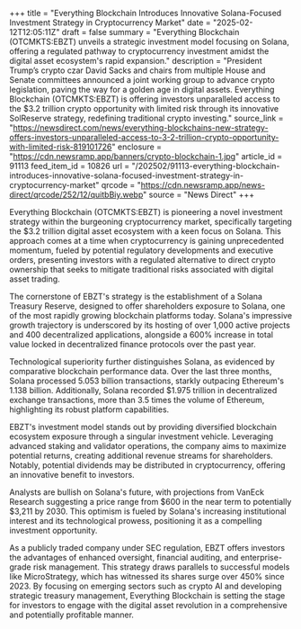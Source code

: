 +++
title = "Everything Blockchain Introduces Innovative Solana-Focused Investment Strategy in Cryptocurrency Market"
date = "2025-02-12T12:05:11Z"
draft = false
summary = "Everything Blockchain (OTCMKTS:EBZT) unveils a strategic investment model focusing on Solana, offering a regulated pathway to cryptocurrency investment amidst the digital asset ecosystem's rapid expansion."
description = "President Trump’s crypto czar David Sacks and chairs from multiple House and Senate committees announced a joint working group to advance crypto legislation, paving the way for a golden age in digital assets. Everything Blockchain (OTCMKTS:EBZT) is offering investors unparalleled access to the $3.2 trillion crypto opportunity with limited risk through its innovative SolReserve strategy, redefining traditional crypto investing."
source_link = "https://newsdirect.com/news/everything-blockchains-new-strategy-offers-investors-unparalleled-access-to-3-2-trillion-crypto-opportunity-with-limited-risk-819101726"
enclosure = "https://cdn.newsramp.app/banners/crypto-blockchain-1.jpg"
article_id = 91113
feed_item_id = 10826
url = "/202502/91113-everything-blockchain-introduces-innovative-solana-focused-investment-strategy-in-cryptocurrency-market"
qrcode = "https://cdn.newsramp.app/news-direct/qrcode/252/12/quitbBiy.webp"
source = "News Direct"
+++

<p>Everything Blockchain (OTCMKTS:EBZT) is pioneering a novel investment strategy within the burgeoning cryptocurrency market, specifically targeting the $3.2 trillion digital asset ecosystem with a keen focus on Solana. This approach comes at a time when cryptocurrency is gaining unprecedented momentum, fueled by potential regulatory developments and executive orders, presenting investors with a regulated alternative to direct crypto ownership that seeks to mitigate traditional risks associated with digital asset trading.</p><p>The cornerstone of EBZT's strategy is the establishment of a Solana Treasury Reserve, designed to offer shareholders exposure to Solana, one of the most rapidly growing blockchain platforms today. Solana's impressive growth trajectory is underscored by its hosting of over 1,000 active projects and 400 decentralized applications, alongside a 600% increase in total value locked in decentralized finance protocols over the past year.</p><p>Technological superiority further distinguishes Solana, as evidenced by comparative blockchain performance data. Over the last three months, Solana processed 5.053 billion transactions, starkly outpacing Ethereum's 1.138 billion. Additionally, Solana recorded $1.975 trillion in decentralized exchange transactions, more than 3.5 times the volume of Ethereum, highlighting its robust platform capabilities.</p><p>EBZT's investment model stands out by providing diversified blockchain ecosystem exposure through a singular investment vehicle. Leveraging advanced staking and validator operations, the company aims to maximize potential returns, creating additional revenue streams for shareholders. Notably, potential dividends may be distributed in cryptocurrency, offering an innovative benefit to investors.</p><p>Analysts are bullish on Solana's future, with projections from VanEck Research suggesting a price range from $600 in the near term to potentially $3,211 by 2030. This optimism is fueled by Solana's increasing institutional interest and its technological prowess, positioning it as a compelling investment opportunity.</p><p>As a publicly traded company under SEC regulation, EBZT offers investors the advantages of enhanced oversight, financial auditing, and enterprise-grade risk management. This strategy draws parallels to successful models like MicroStrategy, which has witnessed its shares surge over 450% since 2023. By focusing on emerging sectors such as crypto AI and developing strategic treasury management, Everything Blockchain is setting the stage for investors to engage with the digital asset revolution in a comprehensive and potentially profitable manner.</p>